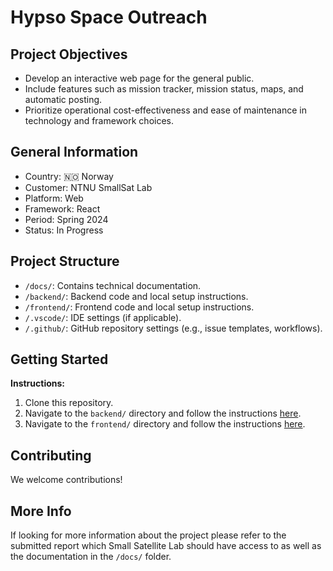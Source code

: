 # Hypso Space Outreach

## Project Objectives

- Develop an interactive web page for the general public.
- Include features such as mission tracker, mission status, maps, and automatic posting.
- Prioritize operational cost-effectiveness and ease of maintenance in technology and framework choices.

## General Information

- Country: 🇳🇴 Norway
- Customer: NTNU SmallSat Lab
- Platform: Web
- Framework: React
- Period: Spring 2024
- Status: In Progress

## Project Structure

- `/docs/`: Contains technical documentation.
- `/backend/`: Backend code and local setup instructions.
- `/frontend/`: Frontend code and local setup instructions.
- `/.vscode/`: IDE settings (if applicable).
- `/.github/`: GitHub repository settings (e.g., issue templates, workflows).

## Getting Started

**Instructions:**

1. Clone this repository.
2. Navigate to the `backend/` directory and follow the instructions [here](./backend/README.md).
3. Navigate to the `frontend/` directory and follow the instructions [here](./frontend/README.md).

## Contributing

We welcome contributions!

## More Info

If looking for more information about the project please refer to the submitted report which Small Satellite Lab should have access to as well as the documentation in the `/docs/` folder.
